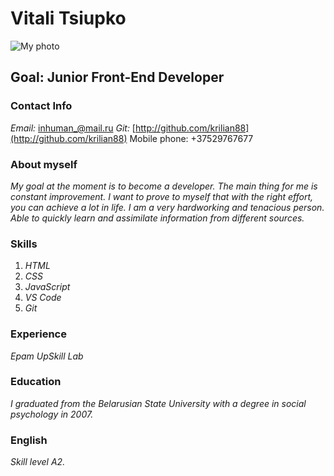 # **Vitali Tsiupko**
![My photo](https://www.k-lagan.com/wp-content/uploads/2019/10/K-LAGAN_hiring_frontend_developer.jpg)

## **Goal:** Junior Front-End Developer

### **Contact Info** 
*Email:* [inhuman_@mail.ru](inhuman_@mail.ru) *Git:* [http://github.com/krilian88](http://github.com/krilian88) Mobile phone: +37529767677

### **About myself**
*My goal at the moment is to become a developer. The main thing for me is constant improvement.*
*I want to prove to myself that with the right effort, you can achieve a lot in life. I am a very hardworking and tenacious person.*
*Able to quickly learn and assimilate information from different sources.*

### **Skills** 
1. *HTML*
2. *CSS*
3. *JavaScript*
4. *VS Code*
5. *Git*

### **Experience** 
*Epam UpSkill Lab* 

### **Education** 
*I graduated from the Belarusian State University with a degree in social psychology in 2007.*

### **English** 
*Skill level A2.*
